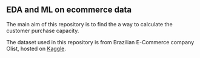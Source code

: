 ## EDA and ML on ecommerce data

The main aim of this repository is to find the a way to calculate the customer purchase capacity.

The dataset used in this repository is from Brazilian E-Commerce company Olist, hosted on [Kaggle](https://www.kaggle.com/olistbr/brazilian-ecommerce).
